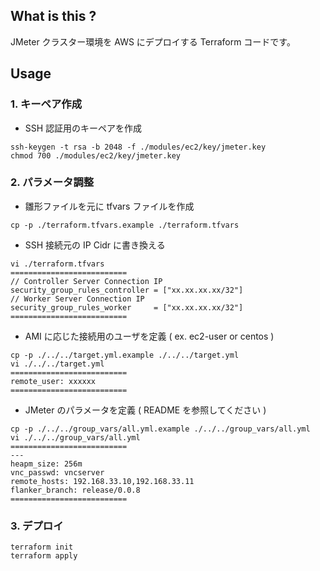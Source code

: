 ## What is this ?

JMeter クラスター環境を AWS にデプロイする Terraform コードです。  

## Usage
### 1. キーペア作成

- SSH 認証用のキーペアを作成
```
ssh-keygen -t rsa -b 2048 -f ./modules/ec2/key/jmeter.key
chmod 700 ./modules/ec2/key/jmeter.key
```

### 2. パラメータ調整

- 雛形ファイルを元に tfvars ファイルを作成
```
cp -p ./terraform.tfvars.example ./terraform.tfvars
```

- SSH 接続元の IP Cidr に書き換える
```
vi ./terraform.tfvars
==========================
// Controller Server Connection IP
security_group_rules_controller = ["xx.xx.xx.xx/32"]
// Worker Server Connection IP
security_group_rules_worker     = ["xx.xx.xx.xx/32"]
==========================
```

- AMI に応じた接続用のユーザを定義 ( ex. ec2-user or centos )
```
cp -p ./../../target.yml.example ./../../target.yml
vi ./../../target.yml
==========================
remote_user: xxxxxx
==========================
```

- JMeter のパラメータを定義 ( README を参照してください )
```
cp -p ./../../group_vars/all.yml.example ./../../group_vars/all.yml
vi ./../../group_vars/all.yml
==========================
---
heapm_size: 256m
vnc_passwd: vncserver
remote_hosts: 192.168.33.10,192.168.33.11
flanker_branch: release/0.0.8
==========================
```

### 3. デプロイ

```
terraform init
terraform apply
```